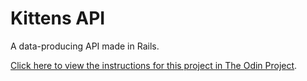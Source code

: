 # Kittens API
A data-producing API made in Rails.

[Click here to view the instructions for this project in The Odin Project](https://www.theodinproject.com/lessons/ruby-on-rails-kittens-api).
